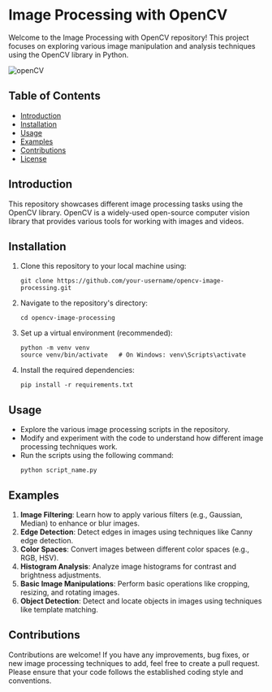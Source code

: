 # Image Processing with OpenCV

Welcome to the Image Processing with OpenCV repository! This project focuses on exploring various image manipulation and analysis techniques using the OpenCV library in Python.

![openCV](https://github.com/Hmzkhnswt/Image-Processing-with-OpenCV/assets/95092387/c8769de0-d2ac-46a0-9fab-25866e945d45)

## Table of Contents

- [Introduction](#introduction)
- [Installation](#installation)
- [Usage](#usage)
- [Examples](#examples)
- [Contributions](#contributions)
- [License](#license)

## Introduction

This repository showcases different image processing tasks using the OpenCV library. OpenCV is a widely-used open-source computer vision library that provides various tools for working with images and videos.

## Installation

1. Clone this repository to your local machine using:
   ```
   git clone https://github.com/your-username/opencv-image-processing.git
   ```

2. Navigate to the repository's directory:
   ```
   cd opencv-image-processing
   ```

3. Set up a virtual environment (recommended):
   ```
   python -m venv venv
   source venv/bin/activate   # On Windows: venv\Scripts\activate
   ```

4. Install the required dependencies:
   ```
   pip install -r requirements.txt
   ```

## Usage

- Explore the various image processing scripts in the repository.
- Modify and experiment with the code to understand how different image processing techniques work.
- Run the scripts using the following command:
  ```
  python script_name.py
  ```

## Examples

1. **Image Filtering**: Learn how to apply various filters (e.g., Gaussian, Median) to enhance or blur images.
2. **Edge Detection**: Detect edges in images using techniques like Canny edge detection.
3. **Color Spaces**: Convert images between different color spaces (e.g., RGB, HSV).
4. **Histogram Analysis**: Analyze image histograms for contrast and brightness adjustments.
5. **Basic Image Manipulations**: Perform basic operations like cropping, resizing, and rotating images.
6. **Object Detection**: Detect and locate objects in images using techniques like template matching.

## Contributions

Contributions are welcome! If you have any improvements, bug fixes, or new image processing techniques to add, feel free to create a pull request. Please ensure that your code follows the established coding style and conventions.
